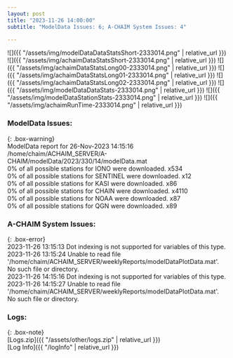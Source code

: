 ```yaml
---
layout: post
title: "2023-11-26 14:00:00"
subtitle: "ModelData Issues: 6; A-CHAIM System Issues: 4"

---
```


![]({{ "/assets/img/modelDataDataStatsShort-2333014.png" | relative_url }})
![]({{ "/assets/img/achaimDataStatsShort-2333014.png" | relative_url }})
![]({{ "/assets/img/achaimDataStatsLong00-2333014.png" | relative_url }})
![]({{ "/assets/img/achaimDataStatsLong01-2333014.png" | relative_url }})
![]({{ "/assets/img/achaimDataStatsLong02-2333014.png" | relative_url }})
![]({{ "/assets/img/modelDataDataStats-2333014.png" | relative_url }})
![]({{ "/assets/img/modelDataStationStats-2333014.png" | relative_url }})
![]({{ "/assets/img/achaimRunTime-2333014.png" | relative_url }})


### ModelData Issues:  
  
{: .box-warning}  
 ModelData report for 26-Nov-2023 14:15:16   
 /home/chaim/ACHAIM_SERVER/A-CHAIM/modelData/2023/330/14/modelData.mat   
 0% of all possible stations for IONO were downloaded. x534   
 0% of all possible stations for SENTINEL were downloaded. x12   
 0% of all possible stations for KASI were downloaded. x86   
 0% of all possible stations for CHAIN were downloaded. x4110   
 0% of all possible stations for NOAA were downloaded. x87   
 0% of all possible stations for QGN were downloaded. x89   
  
### A-CHAIM System Issues:  
  
{: .box-error}  
2023-11-26 13:15:13 Dot indexing is not supported for variables of this type.  
2023-11-26 13:15:24 Unable to read file '/home/chaim/ACHAIM_SERVER/weeklyReports/modelDataPlotData.mat'. No such file or directory.  
2023-11-26 14:15:16 Dot indexing is not supported for variables of this type.  
2023-11-26 14:15:27 Unable to read file '/home/chaim/ACHAIM_SERVER/weeklyReports/modelDataPlotData.mat'. No such file or directory.  

### Logs:  
  
{: .box-note}  
[Logs.zip]({{ "/assets/other/logs.zip" | relative_url }})  
[Log Info]({{ "/logInfo" | relative_url }})  
